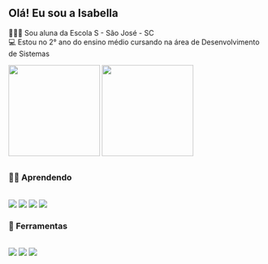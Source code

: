 ## Olá! Eu sou a Isabella
🙋🏻‍♀️ Sou aluna da Escola S - São José - SC <br>
💻 Estou no 2° ano do ensino médio cursando na área de Desenvolvimento de Sistemas

<div>
<img height="180em" src="https://github-readme-stats.vercel.app/api?username=oliveiraisa&show_icons=true&theme=react&include_all_commits=true&count_private=true"/>
  <img height="180em" src="https://github-readme-stats.vercel.app/api/top-langs/?username=oliveiraisa&layout=compact&langs_count=16&theme=react"/>
</div>

## 

### 🐱‍💻 Aprendendo
<div style="display: inline_block"><br>
<img src="https://img.shields.io/badge/HTML5-E34F26.svg?style=for-the-badge&logo=HTML5&logoColor=white" />
<img src="https://img.shields.io/badge/CSS3-1572B6.svg?style=for-the-badge&logo=CSS3&logoColor=white" />
<img src="https://img.shields.io/badge/JavaScript-F7DF1E.svg?style=for-the-badge&logo=JavaScript&logoColor=black" />
<img src="https://img.shields.io/badge/Visual%20Studio%20Code-007ACC.svg?style=for-the-badge&logo=Visual-Studio-Code&logoColor=white" />
  
### 🔧 Ferramentas
<div style="display: inline_block"><br>
<img src="https://img.shields.io/badge/Canva-00C4CC.svg?style=for-the-badge&logo=Canva&logoColor=white" />
<img src="https://img.shields.io/badge/Figma-F24E1E.svg?style=for-the-badge&logo=Figma&logoColor=white" />
<img src="https://img.shields.io/badge/SQLite-003B57.svg?style=for-the-badge&logo=SQLite&logoColor=white" />
